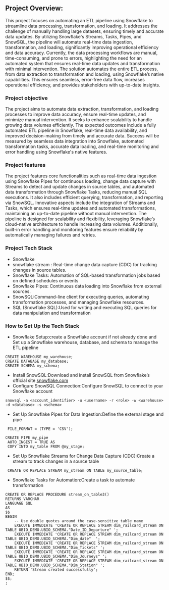 ## Project Overview:
This project  focuses on automating an ETL pipeline using Snowflake to streamline data processing, transformation, and loading.
It addresses the challenge of manually handling large datasets, ensuring timely and accurate data updates.
By utilizing Snowflake's Streams, Tasks, Pipes, and SnowSQL, the pipeline will automate real-time data ingestion, transformation, and loading, significantly
improving operational efficiency and data accuracy. Currently, the data processing workflows are manual, time-consuming, and prone to errors,
highlighting the need for an automated system that ensures real-time data updates and transformation with minimal intervention. The solution 
automates the entire ETL process, from data extraction to transformation and loading, using Snowflake’s
native capabilities. This ensures seamless, error-free data flow, increases operational efficiency, and provides stakeholders with up-to-date insights.
### Project objective
The project aims to automate data extraction, transformation, and loading processes to improve data accuracy, ensure real-time updates, and minimize manual
intervention. It seeks to enhance scalability to handle growing data volumes efficiently. The expected outcomes include a
fully automated ETL pipeline in Snowflake, real-time data availability, and improved decision-making from timely and accurate data. Success will be
measured by seamless data integration into Snowflake, automated transformation tasks, accurate data loading, and real-time monitoring and error handling using Snowflake's native features.
### Project features
The project features core functionalities such as real-time data ingestion using Snowflake Pipes for continuous loading,
change data capture with Streams to detect and update changes in source tables, and automated data transformation through 
Snowflake Tasks, reducing manual SQL executions. It also includes efficient querying, transformation, and reporting via SnowSQL.
Innovative aspects include the integration of Streams and Tasks, which ensures real-time updates and automated transformations,
maintaining an up-to-date pipeline without manual intervention. The pipeline is designed for scalability and flexibility,
leveraging Snowflake’s cloud-native architecture to handle increasing data volumes. Additionally, built-in error handling 
and monitoring features ensure reliability by automatically managing failures and retries.
### Project Tech Stack
- Snowflake
- snowflake stream : Real-time change data capture (CDC) for tracking changes in source tables.
- Snowflake Tasks:  Automation of SQL-based transformation jobs based on defined schedules or events
- Snowflake Pipes: Continuous data loading into Snowflake from external sources.
- SnowSQL:Command-line client for executing queries, automating transformation processes, and managing Snowflake resources.
- SQL (Snowflake SQL):Used for writing and executing SQL queries for data manipulation and transformation
### How to Set Up the Tech Stack
- Snowflake Setup:create a Snowflake account if not already done and Set up a Snowflake warehouse, database, and schema to manage the ETL pipeline
```
CREATE WAREHOUSE my_warehouse;
CREATE DATABASE my_database;
CREATE SCHEMA my_schema;
````
- Install SnowSQL:Download and install SnowSQL from Snowflake’s official site [snowflake.com](snowflake.com)
- Configure SnowSQL Connection:Configure SnowSQL to connect to your Snowflake account
```
snowsql -a <account_identifier> -u <username> -r <role> -w <warehouse> -d <database> -s <schema>
```
- Set Up Snowflake Pipes for Data Ingestion:Define the external stage and pipe
``` CREATE STAGE my_stage
 FILE_FORMAT = (TYPE = 'CSV');
```
```
CREATE PIPE my_pipe
 AUTO_INGEST = TRUE AS
 COPY INTO my_table FROM @my_stage;
```
- Set Up Snowflake Streams for Change Data Capture (CDC):Create a stream to track changes in a source table

 ``` 
  CREATE OR REPLACE STREAM my_stream ON TABLE my_source_table;
```
-  Snowflake Tasks for Automation:Create a task to automate transformation
```
CREATE OR REPLACE PROCEDURE stream_on_table3()
RETURNS VARCHAR
LANGUAGE SQL
AS
$$
BEGIN
    -- Use double quotes around the case-sensitive table name
    EXECUTE IMMEDIATE 'CREATE OR REPLACE STREAM dim_railcard_stream ON TABLE UBIO_DEMO.UBIO_SCHEMA."Date_ID_Departure" ';
    EXECUTE IMMEDIATE 'CREATE OR REPLACE STREAM dim_railcard_stream ON TABLE UBIO_DEMO.UBIO_SCHEMA."Dim_date"  ';
    EXECUTE IMMEDIATE 'CREATE OR REPLACE STREAM dim_railcard_stream ON TABLE UBIO_DEMO.UBIO_SCHEMA."Dim_Tickets" ';
    EXECUTE IMMEDIATE 'CREATE OR REPLACE STREAM dim_railcard_stream ON TABLE UBIO_DEMO.UBIO_SCHEMA."Dim_Journeys" ';
    EXECUTE IMMEDIATE 'CREATE OR REPLACE STREAM dim_railcard_stream ON TABLE UBIO_DEMO.UBIO_SCHEMA."Dim_Station" ';
    RETURN 'Stream created successfully';
END;
$$;
;
```

